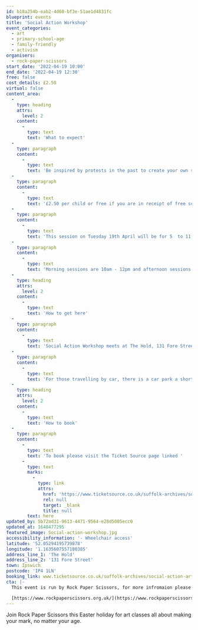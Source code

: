 ```yaml
---
id: b18a254b-eab2-4d60-bf3e-51ae1d4831fc
blueprint: events
title: 'Social Action Workshop'
event_categories:
  - art
  - primary-school-age
  - family-friendly
  - activism
organisers:
  - rock-paper-scissors
start_date: '2022-04-19 10:00'
end_date: '2022-04-19 12:30'
free: false
cost_details: £2.50
virtual: false
content_area:
  -
    type: heading
    attrs:
      level: 2
    content:
      -
        type: text
        text: 'What to expect'
  -
    type: paragraph
    content:
      -
        type: text
        text: 'Be inspired by protests in the past to create your own slogans and posters in support of a cause that is close to your heart. Be it saving the planet, healthy eating or making homes for hedgehogs, express your passion through art. '
  -
    type: paragraph
    content:
      -
        type: text
        text: '£2.50 per child or free if you are in receipt of free school meals, with lunch provided.'
  -
    type: paragraph
    content:
      -
        type: text
        text: 'This session on Tuesday 19th April will be for 5  to 11 year olds, there will be another session for 11 to 18 year olds on Thursday 21st April. '
  -
    type: paragraph
    content:
      -
        type: text
        text: 'Morning sessions are 10am - 12pm and afternoon sessions 1:30pm - 4pm.'
  -
    type: heading
    attrs:
      level: 2
    content:
      -
        type: text
        text: 'How to get here'
  -
    type: paragraph
    content:
      -
        type: text
        text: 'Social Action Workshop meets at The Hold, 131 Fore Street, Ipswich.'
  -
    type: paragraph
    content:
      -
        type: text
        text: 'For those travelling by car, there is a car park a short walk from the venue next to the student halls. Bus routes are also available nearby. '
  -
    type: heading
    attrs:
      level: 2
    content:
      -
        type: text
        text: 'How to book'
  -
    type: paragraph
    content:
      -
        type: text
        text: 'To book please visit the Ticket Source page linked '
      -
        type: text
        marks:
          -
            type: link
            attrs:
              href: 'https://www.ticketsource.co.uk/suffolk-archives/social-action-arts-with-rock-paper-scissors/e-zrevvm'
              rel: null
              target: _blank
              title: null
        text: here
updated_by: 5b72ad31-9613-4471-9564-e28d5005ecc0
updated_at: 1648477295
featured_image: Social-action-workshop.jpg
accessibility_information: '- Wheelchair access'
latitude: '52.05294195739878'
longitude: '1.1635607557180385'
address_line_1: 'The Hold'
address_line_2: '131 Fore Street'
town: Ipswich
postcode: 'IP4 1LN'
booking_link: www.ticketsource.co.uk/suffolk-archives/social-action-arts-with-rock-paper-scissors/e-zrevvm
cta: |-
  This event is run by Rock Paper Scissors, for more infromaion please visit: 

  [https://www.rockpaperscissors.org.uk/](https://www.rockpaperscissors.org.uk/)
---
```

Join Rock Paper Scissors this Easter holiday for art classes all about making your mark, no matter your age.